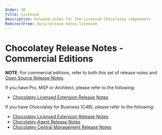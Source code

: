 ```yaml
---
Order: 20
Title: Licensed
Description: Release notes for the Licensed Chocolatey components
RedirectFrom: docs/release-notes-licensed
---
```


# Chocolatey Release Notes - Commercial Editions

**NOTE**: For commercial editions, refer to both this set of release notes and [Open Source Release Notes](./open-source).


If you have Pro, MSP or Architect, please refer to the following:

* [Chocolatey Licensed Extension Release Notes](./extension)

If you have Chocolatey for Business (C4B), please refer to the following:

* [Chocolatey Licensed Extension Release Notes](./extension)
* [Chocolatey Agent Release Notes](./agent)
* [Chocolatey Central Management Release Notes](./central-management)
